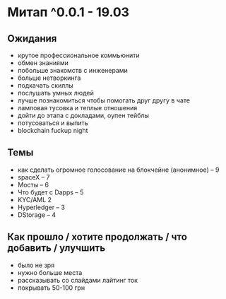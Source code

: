 # Митап ^0.0.1 - 19.03

## **Ожидания**

* крутое профессиональное коммьюнити
* обмен знаниями
* побольше знакомств с инженерами
* больше нетворкинга
* подкачать скиллы
* послушать умных людей
* лучше познакомиться чтобы помогать друг другу в чате
* ламповая тусовка и теплые отношения
* дойти до этапа с докладами, оупен тейблы
* потусоваться и выпить
* blockchain fuckup night

## **Темы**

* как сделать огромное голосование на блокчейне \(анонимное\) – 9
* spaceX – 7
* Мосты – 6
* Что будет с Dapps – 5
* KYC/AML 2
* Hyperledger – 3
* DStorage – 4

## **Как прошло / хотите продолжать / что добавить / улучшить**

* было не зря
* нужно больше места
* рассказывать со слайдами лайтинг ток
* покрывать 50-100 грн

